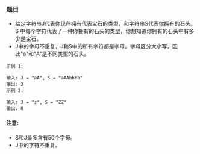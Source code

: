 ### 题目
* 给定字符串J代表你现在拥有代表宝石的类型，和字符串S代表你拥有的石头。 S 中每个字符代表了一种你拥有的石头的类型，你想知道你拥有的石头中有多少是宝石。
* J中的字母不重复，J和S中的所有字符都是字母。字母区分大小写，因此"a"和"A"是不同类型的石头。

```
示例 1:

输入: J = "aA", S = "aAAbbbb"
输出: 3
示例 2:

输入: J = "z", S = "ZZ"
输出: 0
```

#### 注意:
* S和J最多含有50个字母。
* J中的字符不重复。